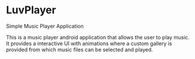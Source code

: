 # LuvPlayer
Simple Music Player Application

This is a music player android application that allows the user to play music. It provides a interactive UI with animations where a custom gallery is provided from which music files can be selected and played. 
